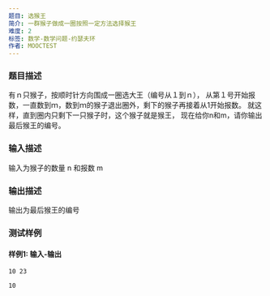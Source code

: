 ```yaml
---
题目: 选猴王
简介: 一群猴子做成一圈按照一定方法选择猴王
难度: 2
标签: 数学-数学问题-约瑟夫环
作者: MOOCTEST
---
```


### 题目描述

有ｎ只猴子，按顺时针方向围成一圈选大王（编号从１到ｎ），
从第１号开始报数，一直数到ｍ，数到ｍ的猴子退出圈外，剩下的猴子再接着从1开始报数。
就这样，直到圈内只剩下一只猴子时，这个猴子就是猴王，
现在给你n和m，请你输出最后猴王的编号。

### 输入描述

输入为猴子的数量 n 和报数 m

### 输出描述

输出为最后猴王的编号

### 测试样例

#### 样例1: 输入-输出

```
10 23
```

```
10
```

